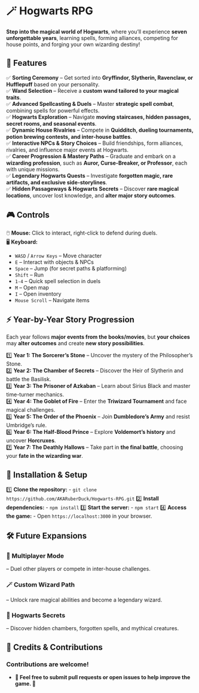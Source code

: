 # 🪄 Hogwarts RPG  

**Step into the magical world of Hogwarts**, where you’ll experience **seven unforgettable years**, learning spells, forming alliances, competing for house points, and forging your own wizarding destiny!  

## **🏰 Features**  

✅ **Sorting Ceremony** – Get sorted into **Gryffindor, Slytherin, Ravenclaw, or Hufflepuff** based on your personality.  
✅ **Wand Selection** – Receive a **custom wand tailored to your magical traits**.  
✅ **Advanced Spellcasting & Duels** – Master **strategic spell combat**, combining spells for powerful effects.  
✅ **Hogwarts Exploration** – Navigate **moving staircases, hidden passages, secret rooms, and seasonal events**.  
✅ **Dynamic House Rivalries** – Compete in **Quidditch, dueling tournaments, potion brewing contests, and inter-house battles**.  
✅ **Interactive NPCs & Story Choices** – Build friendships, form alliances, rivalries, and influence major events at Hogwarts.  
✅ **Career Progression & Mastery Paths** – Graduate and embark on a **wizarding profession**, such as **Auror, Curse-Breaker, or Professor**, each with unique missions.  
✅ **Legendary Hogwarts Quests** – Investigate **forgotten magic, rare artifacts, and exclusive side-storylines**.  
✅ **Hidden Passageways & Hogwarts Secrets** – Discover **rare magical locations**, uncover lost knowledge, and **alter major story outcomes**.  

## **🎮 Controls**  

🖱️ **Mouse:** Click to interact, right-click to defend during duels.  
🖥️ **Keyboard:**  
- `WASD` / `Arrow Keys` – Move character  
- `E` – Interact with objects & NPCs  
- `Space` – Jump (for secret paths & platforming)  
- `Shift` – Run  
- `1-4` – Quick spell selection in duels  
- `M` – Open map  
- `I` – Open inventory  
- `Mouse Scroll` – Navigate items  

## **⚡ Year-by-Year Story Progression**  

Each year follows **major events from the books/movies**, but **your choices** may **alter outcomes** and create **new story possibilities**.  

1️⃣ **Year 1: The Sorcerer’s Stone** – Uncover the mystery of the Philosopher’s Stone.  
2️⃣ **Year 2: The Chamber of Secrets** – Discover the Heir of Slytherin and battle the Basilisk.  
3️⃣ **Year 3: The Prisoner of Azkaban** – Learn about Sirius Black and master time-turner mechanics.  
4️⃣ **Year 4: The Goblet of Fire** – Enter the **Triwizard Tournament** and face magical challenges.  
5️⃣ **Year 5: The Order of the Phoenix** – Join **Dumbledore’s Army** and resist Umbridge’s rule.  
6️⃣ **Year 6: The Half-Blood Prince** – Explore **Voldemort’s history** and uncover **Horcruxes**.  
7️⃣ **Year 7: The Deathly Hallows** – Take part in **the final battle**, choosing your **fate in the wizarding war**.  

## **🚀 Installation & Setup**  

1️⃣ **Clone the repository:** - ```git clone https://github.com/AKARuberDuck/Hogwarts-RPG.git```
2️⃣ **Install dependencies:** - ```npm install```
3️⃣ **Start the server:** - ```npm start```
4️⃣ **Access the game:** - Open ```https://localhost:3000``` in your browser.

## **🛠️ Future Expansions**
### **🎩 Multiplayer Mode** 
  – Duel other players or compete in inter-house challenges. 
### **🪄 Custom Wizard Path** 
   – Unlock rare magical abilities and become a legendary wizard.
### **🏰 Hogwarts Secrets**
   – Discover hidden chambers, forgotten spells, and mythical creatures.

## **📜 Credits & Contributions**
### **Contributions are welcome!** 
   - **🧙 Feel free to submit pull requests or open issues to help improve the game. 🚀**
